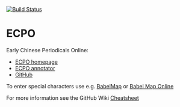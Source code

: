 [![Build Status](https://travis-ci.com/exc-asia-and-europe/ecpo.svg?branch=master)](https://travis-ci.com/exc-asia-and-europe/ecpo)

# ECPO
Early Chinese Periodicals Online:
-   [ECPO homepage](https://uni-heidelberg.de/ecpo)
-   [ECPO annotator](https://ecpo.existsolutions.com/exist/apps/ecpo/)
-   [GitHub](https://github.com/exc-asia-and-europe/ecpo)

To enter special characters use e.g. [BabelMap](http://www.babelstone.co.uk/Software/BabelMap.html) or [Babel Map Online](http://www.babelstone.co.uk/Unicode/babelmap.html)

For more information see the GitHub Wiki [Cheatsheet](https://github.com/exc-asia-and-europe/ecpo/wiki/Rare-Characters-and-Special-Glyphs#quickreference)
